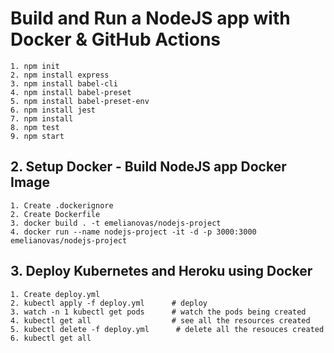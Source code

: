 # Build and Run a NodeJS app with Docker & GitHub Actions

    1. npm init
    2. npm install express
    3. npm install babel-cli
    4. npm install babel-preset
    5. npm install babel-preset-env
    6. npm install jest
    7. npm install
    8. npm test
    9. npm start

## 2. Setup Docker - Build NodeJS app Docker Image

    1. Create .dockerignore
    2. Create Dockerfile
    3. docker build . -t emelianovas/nodejs-project
    4. docker run --name nodejs-project -it -d -p 3000:3000 emelianovas/nodejs-project

## 3. Deploy Kubernetes and Heroku using Docker

    1. Create deploy.yml
    2. kubectl apply -f deploy.yml      # deploy
    3. watch -n 1 kubectl get pods      # watch the pods being created
    4. kubectl get all                  # see all the resources created
    5. kubectl delete -f deploy.yml      # delete all the resouces created
    6. kubectl get all
